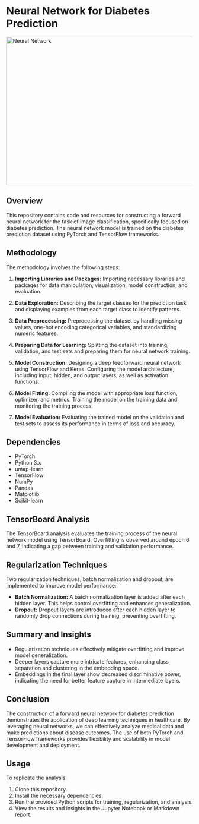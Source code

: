 # Neural Network for Diabetes Prediction

<img src="https://github.com/vinitshetty16/Neural-Network-for-Diabetes-Prediction/assets/63487624/30a7f070-42c4-4cd0-8607-3ee2089fa432" alt="Neural Network" style="width:1400px; height:400px;">

## Overview

This repository contains code and resources for constructing a forward neural network for the task of image classification, specifically focused on diabetes prediction. The neural network model is trained on the diabetes prediction dataset using PyTorch and TensorFlow frameworks.

## Methodology

The methodology involves the following steps:

1. **Importing Libraries and Packages:** Importing necessary libraries and packages for data manipulation, visualization, model construction, and evaluation.

2. **Data Exploration:** Describing the target classes for the prediction task and displaying examples from each target class to identify patterns.

3. **Data Preprocessing:** Preprocessing the dataset by handling missing values, one-hot encoding categorical variables, and standardizing numeric features.

4. **Preparing Data for Learning:** Splitting the dataset into training, validation, and test sets and preparing them for neural network training.

5. **Model Construction:** Designing a deep feedforward neural network using TensorFlow and Keras. Configuring the model architecture, including input, hidden, and output layers, as well as activation functions.

6. **Model Fitting:** Compiling the model with appropriate loss function, optimizer, and metrics. Training the model on the training data and monitoring the training process.

7. **Model Evaluation:** Evaluating the trained model on the validation and test sets to assess its performance in terms of loss and accuracy.

## Dependencies

- PyTorch
- Python 3.x
- umap-learn
- TensorFlow
- NumPy
- Pandas
- Matplotlib
- Scikit-learn

## TensorBoard Analysis

The TensorBoard analysis evaluates the training process of the neural network model using TensorBoard. Overfitting is observed around epoch 6 and 7, indicating a gap between training and validation performance.

## Regularization Techniques

Two regularization techniques, batch normalization and dropout, are implemented to improve model performance:

- **Batch Normalization:** A batch normalization layer is added after each hidden layer. This helps control overfitting and enhances generalization.
- **Dropout:** Dropout layers are introduced after each hidden layer to randomly drop connections during training, preventing overfitting.

## Summary and Insights

- Regularization techniques effectively mitigate overfitting and improve model generalization.
- Deeper layers capture more intricate features, enhancing class separation and clustering in the embedding space.
- Embeddings in the final layer show decreased discriminative power, indicating the need for better feature capture in intermediate layers.

## Conclusion

The construction of a forward neural network for diabetes prediction demonstrates the application of deep learning techniques in healthcare. By leveraging neural networks, we can effectively analyze medical data and make predictions about disease outcomes. The use of both PyTorch and TensorFlow frameworks provides flexibility and scalability in model development and deployment.

## Usage

To replicate the analysis:

1. Clone this repository.
2. Install the necessary dependencies.
3. Run the provided Python scripts for training, regularization, and analysis.
4. View the results and insights in the Jupyter Notebook or Markdown report.
